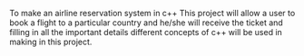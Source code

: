 To make an airline reservation system in c++
This project will allow a user to book a flight to a particular country and he/she will receive the ticket and filling in all the important details different concepts of c++ will be used in making in this project.